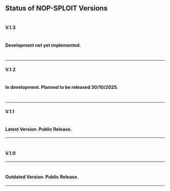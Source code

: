## **Status of NOP-SPLOIT Versions**

#

#### V.1.3

#

#### Development not yet implemented.

#

----------

#### V.1.2

#

#### In development. Planned to be released 30/10/2025.

#

----------

#### V.1.1

#



#### Latest Version. Public Release.

----------

#

#### V.1.0

----------

#


#### Outdated Version. Public Release.

----------
